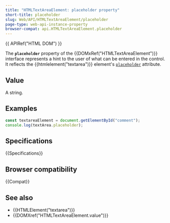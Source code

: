 ```yaml
---
title: "HTMLTextAreaElement: placeholder property"
short-title: placeholder
slug: Web/API/HTMLTextAreaElement/placeholder
page-type: web-api-instance-property
browser-compat: api.HTMLTextAreaElement.placeholder
---
```


{{ APIRef("HTML DOM") }}

The **`placeholder`** property of the {{DOMxRef("HTMLTextAreaElement")}} interface represents a hint to the user of what can be entered in the control. It reflects the {{htmlelement("textarea")}} element's [`placeholder`](/en-US/docs/Web/HTML/Reference/Element/textarea#placeholder) attribute.

## Value

A string.

## Examples

```js
const textareaElement = document.getElementById("comment");
console.log(textArea.placeholder);
```

## Specifications

{{Specifications}}

## Browser compatibility

{{Compat}}

## See also

- {{HTMLElement("textarea")}}
- {{DOMXref("HTMLTextAreaElement.value")}}
